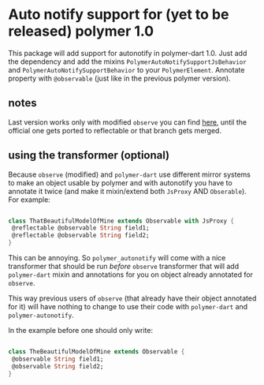 # Auto notify support for (yet to be released) polymer 1.0

This package will add support for autonotify in polymer-dart 1.0.
Just add the dependency and add the mixins `PolymerAutoNotifySupportJsBehavior` and `PolymerAutoNotifySupportBehavior` to your `PolymerElement`.
Annotate property with `@observable` (just like in the previous polymer version). 


## notes

Last version works only with modified `observe` you can find [here](https://github.com/dam0vm3nt/observe/tree/reflectable), until the official one gets ported to reflectable or that branch gets merged.

## using the transformer (optional)

Because `observe` (modified) and `polymer-dart` use different mirror systems to make an object usable by polymer and with autonotify you have to annotate it twice (and make
it mixin/extend both `JsProxy` AND `Obserable`). For example:
```dart

class ThatBeautifulModelOfMine extends Observable with JsProxy {
 @reflectable @observable String field1;
 @reflectable @observable String field2;
}
```

This can be annoying. So `polymer_autonotify` will come with a nice transformer that should be run *before* `observe` transformer that will add `polymer-dart` mixin and annotations for you on object already annotated for `observe`. 

This way previous users of `observe` (that already have their object annotated for it) will have nothing to change to use their code with `polymer-dart` and `polymer-autonotify`.

In the example before one should only write:
```dart

class TheBeautifulModelOfMine extends Observable {
 @observable String field1;
 @observable String field2;
}
```
